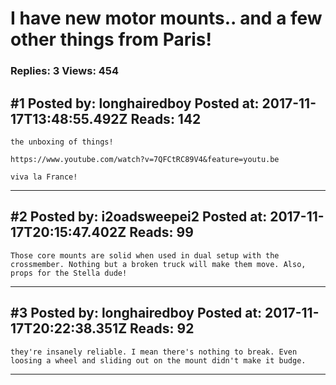 # I have new motor mounts.. and a few other things from Paris!

### Replies: 3 Views: 454

## \#1 Posted by: longhairedboy Posted at: 2017-11-17T13:48:55.492Z Reads: 142

```
the unboxing of things!

https://www.youtube.com/watch?v=7QFCtRC89V4&feature=youtu.be

viva la France!
```

---
## \#2 Posted by: i2oadsweepei2 Posted at: 2017-11-17T20:15:47.402Z Reads: 99

```
Those core mounts are solid when used in dual setup with the crossmember. Nothing but a broken truck will make them move. Also, props for the Stella dude!
```

---
## \#3 Posted by: longhairedboy Posted at: 2017-11-17T20:22:38.351Z Reads: 92

```
they're insanely reliable. I mean there's nothing to break. Even loosing a wheel and sliding out on the mount didn't make it budge.
```

---
